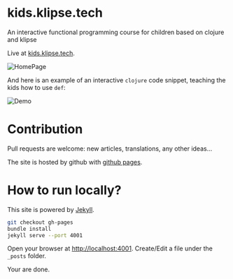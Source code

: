 # kids.klipse.tech
An interactive functional programming course for children based on clojure and klipse

Live at [kids.klipse.tech](http://kids.klipse.tech/).


![HomePage](http://kids.klipse.tech/assets/images/home_page_screenshot.png)


And here is an example of an interactive `clojure` code snippet, teaching the kids how to use `def`:

![Demo](http://kids.klipse.tech/assets/images/demo_names.gif)


# Contribution

Pull requests are welcome: new articles, translations, any other ideas...

The site is hosted by github with [github pages](https://pages.github.com/).

# How to run locally?

This site is powered by [Jekyll](https://jekyllrb.com/).


~~~bash
git checkout gh-pages
bundle install
jekyll serve --port 4001
~~~

Open your browser at [http://localhost:4001](http://localhost:4001).
Create/Edit a file under the `_posts` folder.

Your are done.





